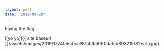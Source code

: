 ```yaml
---
layout: post
date: "2019-09-29"
---
```


Flying the flag.

![yo yo]({{ site.baseurl }}/assets/images/2019/1724fa5c0ca381ab9a69f0da1cd893215182ec1a.jpg)
